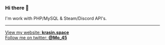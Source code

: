 ### Hi there 👋
I'm work with PHP/MySQL & Steam/Discord API's. 

---

[View my website: **krasin.space**](https://krasin.space/)  
[Follow me on twitter: **@Mo_45**](https://twitter.com/Mo_45)

<!--
**Mo45/Mo45** is a ✨ _special_ ✨ repository because its `README.md` (this file) appears on your GitHub profile.

Here are some ideas to get you started:

- 🔭 I’m currently working on ...
- 🌱 I’m currently learning ...
- 👯 I’m looking to collaborate on ...
- 🤔 I’m looking for help with ...
- 💬 Ask me about ...
- 📫 How to reach me: ...
- 😄 Pronouns: ...
- ⚡ Fun fact: ...
-->

